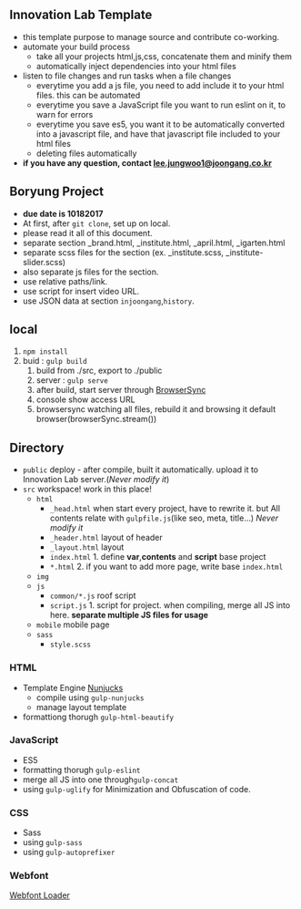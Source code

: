 ## Innovation Lab Template
- this template purpose to manage source and contribute co-working.
- automate your build process 
   - take all your projects html,js,css, concatenate them and minify them
   - automatically inject dependencies into your html files
- listen to file changes and run tasks when a file changes
   - everytime you add a js file, you need to add include it to your html files. this can be automated
   - everytime you save a JavaScript file you want to run eslint on it, to warn for errors
   - everytime you save es5, you want it to be automatically converted into a javascript file, and have that javascript file included to your html files
   - deleting files automatically
- **if you have any question, contact lee.jungwoo1@joongang.co.kr**

## Boryung Project
- **due date is 10182017**
- At first, after `git clone`, set up on local.
- please read it all of this document.
- separate section  _brand.html, _institute.html, _april.html, _igarten.html
- separate scss files for the section (ex. _institute.scss, _institute-slider.scss) 
- also separate js files for the section.
- use relative paths/link.
- use script for insert video URL.
- use JSON data at section `injoongang`,`history`.

## local
1. `npm install` 
1. buid : `gulp build` 
   1. build from ./src, export to ./public 
   1. server : `gulp serve` 
   1. after build, start server through [BrowserSync](https://www.browsersync.io/)
   1. console show access URL 
   1. browsersync watching all files, rebuild it and browsing it default browser(browserSync.stream())

## Directory 

- `public` deploy - after compile, built it automatically. upload it to Innovation Lab server.(*Never modify it*)
- `src` workspace! work in this place!
   - `html`
      - `_head.html` when start every project, have to rewrite it. but All contents relate with `gulpfile.js`(like seo, meta, title...) *Never modify it*
      - `_header.html` layout of header
      - `_layout.html` layout
      - `index.html` 1. define **var**,**contents** and **script** base project
      - `*.html` 2. if you want to add more page, write base `index.html`
   - `img`
   - `js`
      - `common/*.js` roof script
      - `script.js` 1. script for project. when compiling, merge all JS into here. **separate multiple JS files for usage**
   - `mobile` mobile page
   - `sass` 
      - `style.scss` 

### HTML
- Template Engine [Nunjucks](https://mozilla.github.io/nunjucks)
   - compile using `gulp-nunjucks`
   - manage layout template
- formattiong thorugh `gulp-html-beautify`

### JavaScript
- ES5
- formatting thorugh `gulp-eslint`
- merge all JS into one through`gulp-concat`
- using `gulp-uglify` for Minimization and Obfuscation of code.

### CSS
- Sass
- using `gulp-sass`
- using `gulp-autoprefixer`

### Webfont
[Webfont Loader](https://github.com/typekit/webfontloader)

